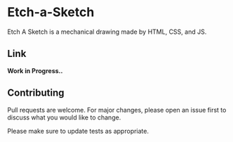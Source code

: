 # Etch-a-Sketch

Etch A Sketch is a mechanical drawing made by HTML, CSS, and JS.

## Link

**Work in Progress..**

## Contributing

Pull requests are welcome. For major changes, please open an issue first to discuss what you would like to change.

Please make sure to update tests as appropriate.
